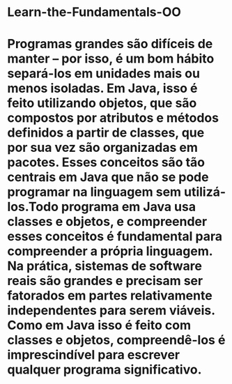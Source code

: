 # Learn-the-Fundamentals-OO
# Programas grandes são difíceis de manter – por isso, é um bom hábito separá-los em unidades mais ou menos isoladas. Em Java, isso é feito utilizando objetos, que são compostos por atributos e métodos definidos a partir de classes, que por sua vez são organizadas em pacotes. Esses conceitos são tão centrais em Java que não se pode programar na linguagem sem utilizá-los.Todo programa em Java usa classes e objetos, e compreender esses conceitos é fundamental para compreender a própria linguagem. Na prática, sistemas de software reais são grandes e precisam ser fatorados em partes relativamente independentes para serem viáveis. Como em Java isso é feito com classes e objetos, compreendê-los é imprescindível para escrever qualquer programa significativo.
